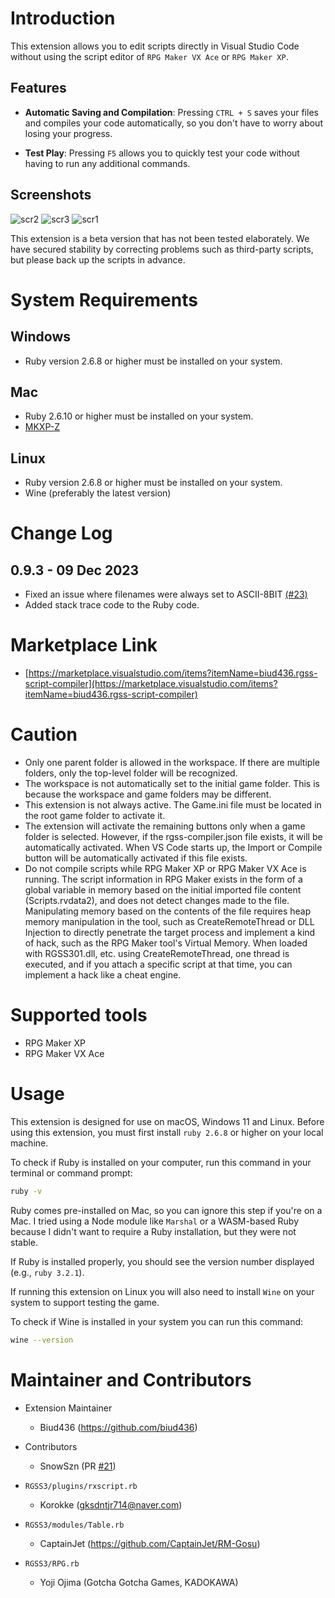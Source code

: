 # Introduction

This extension allows you to edit scripts directly in Visual Studio Code without using the script editor of `RPG Maker VX Ace` or `RPG Maker XP`.

## Features

-   **Automatic Saving and Compilation**: Pressing `CTRL + S` saves your files and compiles your code automatically, so you don't have to worry about losing your progress.

-   **Test Play**: Pressing `F5` allows you to quickly test your code without having to run any additional commands.

## Screenshots

<p align="center">

![scr2](https://github.com/biud436/vscode-rgss-script-compiler/assets/13586185/dee8d4c2-fc9a-467a-bec8-765b91453973)
![scr3](https://github.com/biud436/vscode-rgss-script-compiler/assets/13586185/64ab60a3-b55f-4b15-86b3-57318bc41cef)
![scr1](https://github.com/biud436/vscode-rgss-script-compiler/assets/13586185/44b1371c-2ddd-4acb-b608-030e1c504c49)

</p>

This extension is a beta version that has not been tested elaborately. We have secured stability by correcting problems such as third-party scripts, but please back up the scripts in advance.

# System Requirements

## Windows

-   Ruby version 2.6.8 or higher must be installed on your system.

## Mac

-   Ruby 2.6.10 or higher must be installed on your system.
-   [MKXP-Z](https://github.com/mkxp-z/mkxp-z)

## Linux

-   Ruby version 2.6.8 or higher must be installed on your system.
-   Wine (preferably the latest version)

# Change Log

## 0.9.3 - 09 Dec 2023

-   Fixed an issue where filenames were always set to ASCII-8BIT [(#23)](https://github.com/biud436/vscode-rgss-script-compiler/issues/23)
-   Added stack trace code to the Ruby code.

# Marketplace Link

-   [https://marketplace.visualstudio.com/items?itemName=biud436.rgss-script-compiler](https://marketplace.visualstudio.com/items?itemName=biud436.rgss-script-compiler)

# Caution

-   Only one parent folder is allowed in the workspace. If there are multiple folders, only the top-level folder will be recognized.
-   The workspace is not automatically set to the initial game folder. This is because the workspace and game folders may be different.
-   This extension is not always active. The Game.ini file must be located in the root game folder to activate it.
-   The extension will activate the remaining buttons only when a game folder is selected. However, if the rgss-compiler.json file exists, it will be automatically activated. When VS Code starts up, the Import or Compile button will be automatically activated if this file exists.
-   Do not compile scripts while RPG Maker XP or RPG Maker VX Ace is running. The script information in RPG Maker exists in the form of a global variable in memory based on the initial imported file content (Scripts.rvdata2), and does not detect changes made to the file. Manipulating memory based on the contents of the file requires heap memory manipulation in the tool, such as CreateRemoteThread or DLL Injection to directly penetrate the target process and implement a kind of hack, such as the RPG Maker tool's Virtual Memory. When loaded with RGSS301.dll, etc. using CreateRemoteThread, one thread is executed, and if you attach a specific script at that time, you can implement a hack like a cheat engine.

# Supported tools

-   RPG Maker XP
-   RPG Maker VX Ace

# Usage

This extension is designed for use on macOS, Windows 11 and Linux. Before using this extension, you must first install `ruby 2.6.8` or higher on your local machine.

To check if Ruby is installed on your computer, run this command in your terminal or command prompt:

```bash
ruby -v
```

Ruby comes pre-installed on Mac, so you can ignore this step if you're on a Mac. I tried using a Node module like `Marshal` or a WASM-based Ruby because I didn't want to require a Ruby installation, but they were not stable.

If Ruby is installed properly, you should see the version number displayed (e.g., `ruby 3.2.1`).

If running this extension on Linux you will also need to install `Wine` on your system to support testing the game.

To check if Wine is installed in your system you can run this command:

```bash
wine --version
```

# Maintainer and Contributors

-   Extension Maintainer

    -   Biud436 (https://github.com/biud436)

-   Contributors

    -   SnowSzn (PR [#21](https://github.com/biud436/vscode-rgss-script-compiler/pull/21))

-   `RGSS3/plugins/rxscript.rb`

    -   Korokke (gksdntjr714@naver.com)

-   `RGSS3/modules/Table.rb`

    -   CaptainJet (https://github.com/CaptainJet/RM-Gosu)

-   `RGSS3/RPG.rb`
    -   Yoji Ojima (Gotcha Gotcha Games, KADOKAWA)
